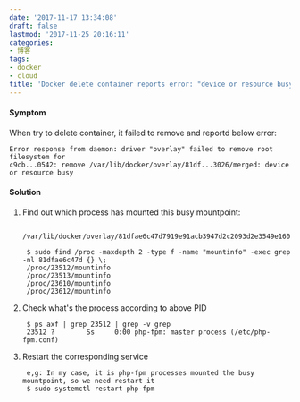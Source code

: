 ```yaml
---
date: '2017-11-17 13:34:08'
draft: false
lastmod: '2017-11-25 20:16:11'
categories:
- 博客
tags:
- docker
- cloud
title: 'Docker delete container reports error: "device or resource busy"'
---
```


#### Symptom
When try to delete container, it failed to remove and reportd below error:

    Error response from daemon: driver "overlay" failed to remove root filesystem for
    c9cb...0542: remove /var/lib/docker/overlay/81df...3026/merged: device or resource busy


#### Solution
1. Find out which process has mounted this busy mountpoint:

        /var/lib/docker/overlay/81dfae6c47d7919e91acb3947d2c2093d2e3549e16099279852796c7251d3026/merged

        $ sudo find /proc -maxdepth 2 -type f -name "mountinfo" -exec grep -nl 81dfae6c47d {} \;
        /proc/23512/mountinfo
        /proc/23513/mountinfo
        /proc/23610/mountinfo
        /proc/23612/mountinfo

2. Check what's the process according to above PID

        $ ps axf | grep 23512 | grep -v grep
        23512 ?        Ss     0:00 php-fpm: master process (/etc/php-fpm.conf)

3. Restart the corresponding service

        e,g: In my case, it is php-fpm processes mounted the busy mountpoint, so we need restart it
        $ sudo systemctl restart php-fpm